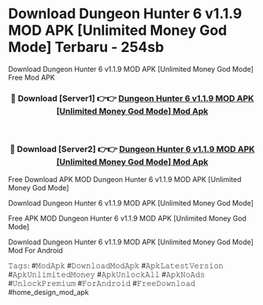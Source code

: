 # Download Dungeon Hunter 6 v1.1.9 MOD APK [Unlimited Money God Mode] Terbaru - 254sb
Download Dungeon Hunter 6 v1.1.9 MOD APK [Unlimited Money God Mode] Free Mod APK

<div align="center">
<h3>🔴 Download [Server1] 👉👉 <a href="https://apk-comot.site?title=Dungeon_Hunter_6_v1.1.9_MOD_APK_[Unlimited_Money_God_Mode]">Dungeon Hunter 6 v1.1.9 MOD APK [Unlimited Money God Mode] Mod Apk</a></h3><br>

<h3>🔴 Download [Server2] 👉👉 <a href="https://apk-comot.site?title=Dungeon_Hunter_6_v1.1.9_MOD_APK_[Unlimited_Money_God_Mode]">Dungeon Hunter 6 v1.1.9 MOD APK [Unlimited Money God Mode] Mod Apk</a></h3>
</div>


Free Download APK MOD Dungeon Hunter 6 v1.1.9 MOD APK [Unlimited Money God Mode]

Download Dungeon Hunter 6 v1.1.9 MOD APK [Unlimited Money God Mode] 

Free APK MOD Dungeon Hunter 6 v1.1.9 MOD APK [Unlimited Money God Mode] 

Download Dungeon Hunter 6 v1.1.9 MOD APK [Unlimited Money God Mode] Mod For Android

𝚃𝚊𝚐𝚜: #𝙼𝚘𝚍𝙰𝚙𝚔 #𝙳𝚘𝚠𝚗𝚕𝚘𝚊𝚍𝙼𝚘𝚍𝙰𝚙𝚔 #𝙰𝚙𝚔𝙻𝚊𝚝𝚎𝚜𝚝𝚅𝚎𝚛𝚜𝚒𝚘𝚗 #𝙰𝚙𝚔𝚄𝚗𝚕𝚒𝚖𝚒𝚝𝚎𝚍𝙼𝚘𝚗𝚎𝚢 #𝙰𝚙𝚔𝚄𝚗𝚕𝚘𝚌𝚔𝙰𝚕𝚕 #𝙰𝚙𝚔𝙽𝚘𝙰𝚍𝚜 #𝚄𝚗𝚕𝚘𝚌𝚔𝙿𝚛𝚎𝚖𝚒𝚞𝚖 #𝙵𝚘𝚛𝙰𝚗𝚍𝚛𝚘𝚒𝚍 #𝙵𝚛𝚎𝚎𝙳𝚘𝚠𝚗𝚕𝚘𝚊𝚍 #home_design_mod_apk
